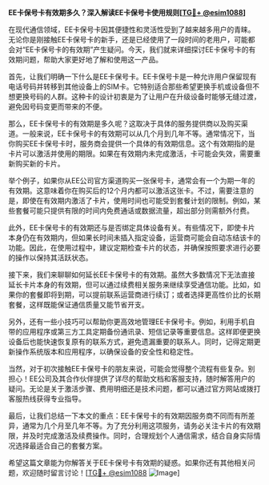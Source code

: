 **EE卡保号卡有效期多久？深入解读EE卡保号卡使用规则[[TG💪+ @esim1088](https://t.me/s/esim1088)]**

在现代通信领域，EE卡保号卡因其便捷性和灵活性受到了越来越多用户的青睐。无论你是刚接触EE卡保号卡的新手，还是已经使用了一段时间的老用户，可能都会对“EE卡保号卡的有效期”产生疑问。今天，我们就来详细探讨EE卡保号卡的有效期问题，帮助大家更好地了解和使用这一产品。

首先，让我们明确一下什么是EE卡保号卡。EE卡保号卡是一种允许用户保留现有电话号码并转移到其他设备上的SIM卡。它特别适合那些希望更换手机或设备但不想更换号码的人群。这种卡的设计初衷是为了让用户在升级设备时能够无缝过渡，避免因号码变更而带来的不便。

那么，EE卡保号卡的有效期是多久呢？这取决于具体的服务提供商以及购买渠道。一般来说，EE卡保号卡的有效期可以从几个月到几年不等。通常情况下，当你购买EE卡保号卡时，服务商会提供一个具体的有效期信息。这个有效期指的是卡片可以激活并使用的期限。如果在有效期内未完成激活，卡可能会失效，需要重新购买新的卡片。

举个例子，如果你从EE公司官方渠道购买一张保号卡，通常会有一个为期一年的有效期。这意味着你在购买后的12个月内都可以激活这张卡。不过，需要注意的是，即使在有效期内激活了卡片，使用时间也可能受到套餐计划的限制。例如，某些套餐可能只提供有限的时间内免费通话或数据流量，超出部分则需额外付费。

此外，EE卡保号卡的有效期还与是否绑定具体设备有关。有些情况下，即使卡片本身仍在有效期内，但如果长时间未插入指定设备，运营商可能会自动冻结该卡的功能。因此，在使用过程中，建议定期检查卡片的状态，并确保按照要求进行必要的操作以保持其活跃状态。

接下来，我们来聊聊如何延长EE卡保号卡的有效期。虽然大多数情况下无法直接延长卡片本身的有效期，但可以通过续费相关服务来继续享受通信功能。比如，如果你的套餐即将到期，可以提前联系运营商进行续订；或者选择更高性价比的长期套餐，这样既能保证通信质量又能节省开支。

另外，还有一些小技巧可以帮助你更高效地管理EE卡保号卡。例如，利用手机自带的应用程序或第三方工具定期备份通讯录、短信记录等重要信息。这样即便更换设备后也能快速恢复原有的联系方式，避免遗漏重要的联系人。同时，记得定期更新操作系统版本和应用程序，以确保设备的安全性和稳定性。

当然，对于初次接触EE卡保号卡的朋友来说，可能会觉得整个流程有些复杂。别担心！EE公司及其合作伙伴提供了详尽的帮助文档和客服支持，随时解答用户的疑问。无论是关于激活步骤、费用明细还是技术问题，都可以通过官方网站或拨打客服热线获得专业指导。

最后，让我们总结一下本文的重点：EE卡保号卡的有效期因服务商不同而有所差异，通常为几个月至几年不等。为了充分利用这项服务，请务必关注卡片的有效期限，并及时完成激活及续费操作。同时，合理规划个人通信需求，结合自身实际情况选择最适合自己的套餐方案。

希望这篇文章能为你解答关于EE卡保号卡有效期的疑惑。如果你还有其他相关问题，欢迎随时留言讨论！[[TG💪+ @esim1088](https://t.me/s/esim1088) ![Image](https://i.postimg.cc/4NQfJmqS/Snipaste-2025-05-13-00-14-12.png)]